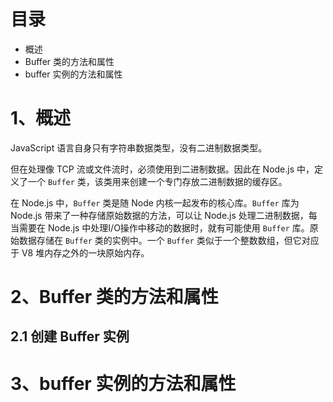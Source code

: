 # 目录

- 概述
- Buffer 类的方法和属性
- buffer 实例的方法和属性

# 1、概述

JavaScript 语言自身只有字符串数据类型，没有二进制数据类型。

但在处理像 TCP 流或文件流时，必须使用到二进制数据。因此在 Node.js 中，定义了一个 `Buffer` 类，该类用来创建一个专门存放二进制数据的缓存区。

在 Node.js 中，`Buffer` 类是随 Node 内核一起发布的核心库。`Buffer` 库为 Node.js 带来了一种存储原始数据的方法，可以让 Node.js 处理二进制数据，每当需要在 Node.js 中处理I/O操作中移动的数据时，就有可能使用 `Buffer` 库。原始数据存储在 `Buffer` 类的实例中。一个 `Buffer` 类似于一个整数数组，但它对应于 V8 堆内存之外的一块原始内存。

# 2、Buffer 类的方法和属性

## 2.1 创建 Buffer 实例




# 3、buffer 实例的方法和属性